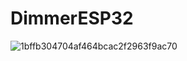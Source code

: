 # DimmerESP32

![1bffb304704af464bcac2f2963f9ac70](https://github.com/matialegre/DimmerESP32/assets/127926199/a1f53a77-e350-4eea-96ea-a2c9afe80009)
